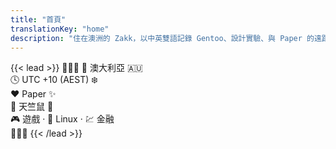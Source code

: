 ```yaml
---
title: "首頁"
translationKey: "home"
description: "住在澳洲的 Zakk，以中英雙語記錄 Gentoo、設計實驗、與 Paper 的遠距生活。"
---
```


{{< lead >}}
🩷💛🩵  📍 澳大利亞 🇦🇺  
🕓 UTC +10 (AEST) ❄️  
❤️ Paper ✨  
🐹 天竺鼠 🥔  
🎮 遊戲 · 🐧 Linux · 💹 金融  
🩷💛🩵
{{< /lead >}}
